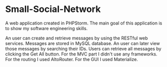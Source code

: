 # Small-Social-Network
A web application created in PHPStorm. The main goal of this application is to show my software engineering skills.

An user can create and retrieve messages by using the RESTful web services. Messages are stored in MySQL database. An user can later view those messages by searching their IDs. Users can retrieve all messages by clicking the Get All button. For the MVC part I didn't use any frameworks. For the routing I used AltoRouter. For the GUI I used Materialize.  
